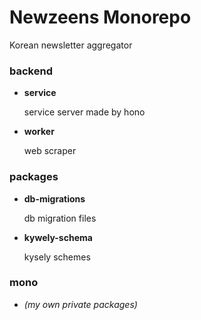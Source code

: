 # Newzeens Monorepo

Korean newsletter aggregator

### backend
- **service**
    
    service server made by hono

- **worker**

    web scraper

### packages
- **db-migrations**

    db migration files

- **kywely-schema**

    kysely schemes

### mono
- *(my own private packages)*